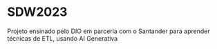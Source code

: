 # SDW2023
Projeto ensinado pelo DIO em parceria com o Santander para aprender técnicas de ETL, usando AI Generativa
